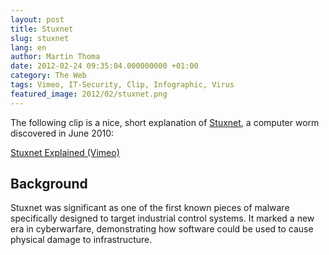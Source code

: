 ```yaml
---
layout: post
title: Stuxnet
slug: stuxnet
lang: en
author: Martin Thoma
date: 2012-02-24 09:35:04.000000000 +01:00
category: The Web
tags: Vimeo, IT-Security, Clip, Infographic, Virus
featured_image: 2012/02/stuxnet.png
---
```

The following clip is a nice, short explanation of [Stuxnet](http://en.wikipedia.org/wiki/Stuxnet), a computer worm discovered in June 2010:

[Stuxnet Explained (Vimeo)](http://player.vimeo.com/video/25118844)


## Background

Stuxnet was significant as one of the first known pieces of malware specifically designed to target industrial control systems. It marked a new era in cyberwarfare, demonstrating how software could be used to cause physical damage to infrastructure.
